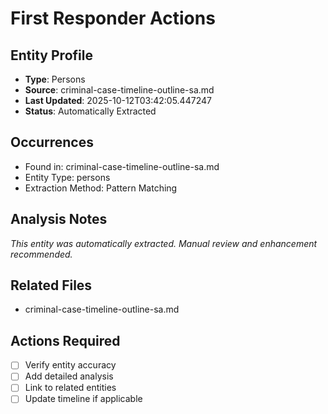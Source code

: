 # First Responder Actions

## Entity Profile
- **Type**: Persons
- **Source**: criminal-case-timeline-outline-sa.md
- **Last Updated**: 2025-10-12T03:42:05.447247
- **Status**: Automatically Extracted

## Occurrences
- Found in: criminal-case-timeline-outline-sa.md
- Entity Type: persons
- Extraction Method: Pattern Matching

## Analysis Notes
*This entity was automatically extracted. Manual review and enhancement recommended.*

## Related Files
- criminal-case-timeline-outline-sa.md

## Actions Required
- [ ] Verify entity accuracy
- [ ] Add detailed analysis
- [ ] Link to related entities
- [ ] Update timeline if applicable
